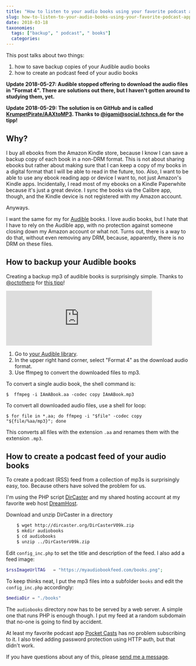 ```yaml
---
title: "How to listen to your audio books using your favorite podcast app"
slug: how-to-listen-to-your-audio-books-using-your-favorite-podcast-app
date: 2018-03-18
taxonomies:
  tags: ["backup", " podcast", " books"]
  categories: 
---
```



This post talks about two things:

1. how to save backup copies of your Audible audio books
2. how to create an podcast feed of your audio books

**Update 2018-05-27: Audible stopped offering to download the audio files in "Format 4". There are solutions out there, but I haven't gotten around to studying them, yet.**

**Update 2018-05-29: The solution is on GitHub and is called [KrumpetPirate/AAXtoMP3](https://github.com/KrumpetPirate/AAXtoMP3). Thanks to [@igami@social.tchncs.de](https://social.tchncs.de/@igami/100110445500880332) for the tipp!**

## Why?

I buy all ebooks from the Amazon Kindle store, because I know I can save a backup copy of each book in a non-DRM format. This is not about sharing ebooks but rather about making sure that I can keep a copy of my books in a digital format that I will be able to read in the future, too. Also, I want to be able to use any ebook reading app or device I want to, not just Amazon's Kindle apps. Incidentally, I read most of my ebooks on a Kindle Paperwhite because it's just a great device. I sync the books via the Calibre app, though, and the Kindle device is not registered with my Amazon account.

Anyways.

I want the same for my for [Audible](https://www.audible.de/) books. I love audio books, but I hate that I have to rely on the Audible app, with no protection against someone closing down my Amazon account or what not. Turns out, there is a way to do that, without even removing any DRM, because, apparently, there is no DRM on these files.

## How to backup your Audible books

Creating a backup mp3 of audible books is surprisingly simple. Thanks to [@octotherp](https://chaos.social/@octotherp) for [this tipp](https://chaos.social/@octotherp/99688008980687106/)!

<iframe src="https://chaos.social/@octotherp/99688008980687106/embed" class="mastodon-embed" style="max-width: 100%; border: 0" width="400" allowfullscreen="allowfullscreen"></iframe><script src="https://chaos.social/embed.js" async="async"></script>

1. Go to [your Audible library](https://www.audible.de/lib).
2. In the upper right hand corner, select "Format 4" as the download audio format.
3. Use ffmpeg to convert the downloaded files to mp3.

To convert a single audio book, the shell command is:

    $  ffmpeg -i IAmABook.aa -codec copy IAmABook.mp3

To convert all downloaded audio files, use a shell for loop:

    $ for file in *.aa; do ffmpeg -i "$file" -codec copy "${file/%aa/mp3}"; done

This converts all files with the extension `.aa` and renames them with the extension `.mp3`.

## How to create a podcast feed of your audio books
To create a podcast (RSS) feed from a collection of mp3s is surprisingly easy, too. Because others have solved the problem for us.

I'm using the PHP script [DirCaster](http://www.dircaster.org/) and my shared hosting account at my favorite web host [DreamHost](https://www.dreamhost.com/hosting/shared/).

Download and unzip DirCaster in a directory

```bash
    $ wget http://dircaster.org/DirCasterV09k.zip
    $ mkdir audiobooks
    $ cd audiobooks
    $ unzip ../DirCasterV09k.zip
```

Edit `config_inc.php` to set the title and description of the feed. I also add a feed image:

```php
$rssImageUrlTAG   = "https://myaudiobookfeed.com/books.png";
```

To keep thinks neat, I put the mp3 files into a subfolder `books` and edit the `config_inc.php` accordingly:

```php
$mediaDir = "./books"
```

The `audiobooks` directory now has to be served by a web server. A simple one that runs PHP is enough though. I put my feed at a random subdomain that no-one is going to find by accident.

At least my favorite podcast app [Pocket Casts](https://play.pocketcasts.com/) has no problem subscribing to it. I also tried adding password protection using HTTP auth, but that didn't work.


If you have questions about any of this, please [send me a message](/contact). 

